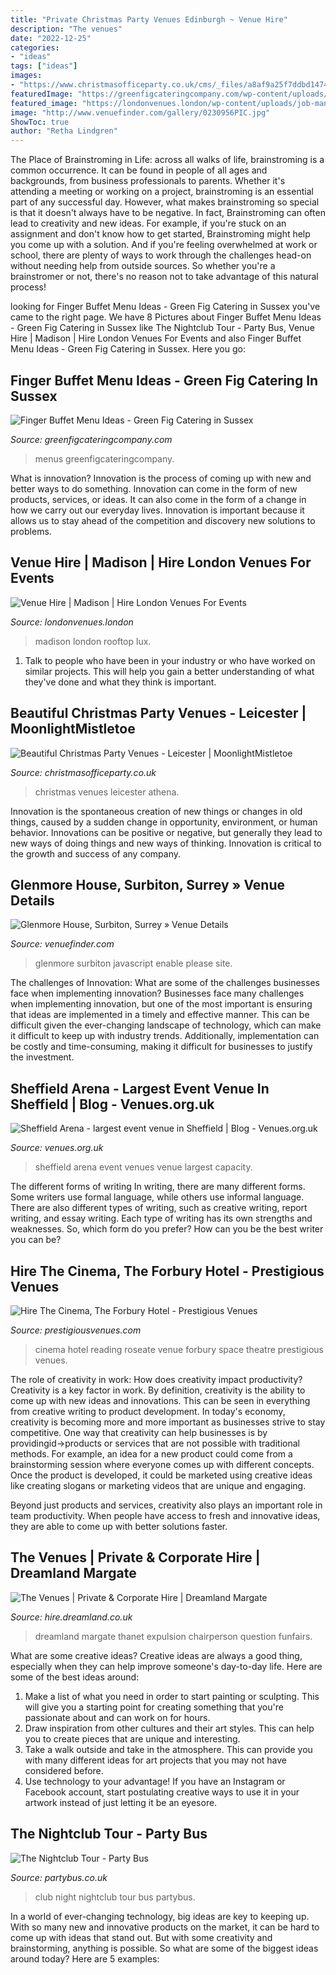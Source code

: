 ```yaml
---
title: "Private Christmas Party Venues Edinburgh ~ Venue Hire"
description: "The venues"
date: "2022-12-25"
categories:
- "ideas"
tags: ["ideas"]
images:
- "https://www.christmasofficeparty.co.uk/cms/_files/a8af9a25f7ddbd1474ec49b2730c43e7.jpg"
featuredImage: "https://greenfigcateringcompany.com/wp-content/uploads/2013/12/finger-buffet-menu.jpg"
featured_image: "https://londonvenues.london/wp-content/uploads/job-manager-uploads/job_gallery/2018/03/MadisonVenueLondon_1001.jpg"
image: "http://www.venuefinder.com/gallery/0230956PIC.jpg"
ShowToc: true
author: "Retha Lindgren"
---
```



The Place of Brainstroming in Life:
across all walks of life, brainstroming is a common occurrence. It can be found in people of all ages and backgrounds, from business professionals to parents. Whether it's attending a meeting or working on a project, brainstroming is an essential part of any successful day. However, what makes brainstroming so special is that it doesn't always have to be negative. In fact, Brainstroming can often lead to creativity and new ideas. For example, if you're stuck on an assignment and don't know how to get started, Brainstroming might help you come up with a solution. And if you're feeling overwhelmed at work or school, there are plenty of ways to work through the challenges head-on without needing help from outside sources. So whether you're a brainstromer or not, there's no reason not to take advantage of this natural process!

	

		
looking for Finger Buffet Menu Ideas - Green Fig Catering in Sussex you've came to the right page. We have 8 Pictures about Finger Buffet Menu Ideas - Green Fig Catering in Sussex like The Nightclub Tour - Party Bus, Venue Hire | Madison | Hire London Venues For Events and also Finger Buffet Menu Ideas - Green Fig Catering in Sussex. Here you go:
		
    
## Finger Buffet Menu Ideas - Green Fig Catering In Sussex

<img loading=lazy src="https://greenfigcateringcompany.com/wp-content/uploads/2013/12/finger-buffet-menu.jpg" onerror="this.onerror=null;this.src='https://tse4.mm.bing.net/th?id=OIP.TdvwLa0ofW-2yFvwDHfuuwHaJ6&amp;pid=15.1';" alt="Finger Buffet Menu Ideas - Green Fig Catering in Sussex">

_Source: greenfigcateringcompany.com_

>menus greenfigcateringcompany. 

	

What is innovation?
Innovation is the process of coming up with new and better ways to do something. Innovation can come in the form of new products, services, or ideas. It can also come in the form of a change in how we carry out our everyday lives. Innovation is important because it allows us to stay ahead of the competition and discovery new solutions to problems.

    
## Venue Hire | Madison | Hire London Venues For Events

<img loading=lazy src="https://londonvenues.london/wp-content/uploads/job-manager-uploads/job_gallery/2018/03/MadisonVenueLondon_1001.jpg" onerror="this.onerror=null;this.src='https://tse3.mm.bing.net/th?id=OIP.j8KSuOEjbqD5iSDxUweFCwHaE7&amp;pid=15.1';" alt="Venue Hire | Madison | Hire London Venues For Events">

_Source: londonvenues.london_

>madison london rooftop lux. 

	

1. Talk to people who have been in your industry or who have worked on similar projects. This will help you gain a better understanding of what they've done and what they think is important.

    
## Beautiful Christmas Party Venues - Leicester | MoonlightMistletoe

<img loading=lazy src="https://www.christmasofficeparty.co.uk/cms/_files/a8af9a25f7ddbd1474ec49b2730c43e7.jpg" onerror="this.onerror=null;this.src='https://tse2.mm.bing.net/th?id=OIP.WnHzCGmZApbou1DA1yZrxQHaE8&amp;pid=15.1';" alt="Beautiful Christmas Party Venues - Leicester | MoonlightMistletoe">

_Source: christmasofficeparty.co.uk_

>christmas venues leicester athena. 

	

Innovation is the spontaneous creation of new things or changes in old things, caused by a sudden change in opportunity, environment, or human behavior. Innovations can be positive or negative, but generally they lead to new ways of doing things and new ways of thinking. Innovation is critical to the growth and success of any company.

    
## Glenmore House, Surbiton, Surrey » Venue Details

<img loading=lazy src="http://www.venuefinder.com/gallery/0230956PIC.jpg" onerror="this.onerror=null;this.src='https://tse2.mm.bing.net/th?id=OIP.hECtg_ZUvAwnH6qAsKis2gEsDh&amp;pid=15.1';" alt="Glenmore House, Surbiton, Surrey » Venue Details">

_Source: venuefinder.com_

>glenmore surbiton javascript enable please site. 

	

The challenges of Innovation: What are some of the challenges businesses face when implementing innovation?
Businesses face many challenges when implementing innovation, but one of the most important is ensuring that ideas are implemented in a timely and effective manner. This can be difficult given the ever-changing landscape of technology, which can make it difficult to keep up with industry trends. Additionally, implementation can be costly and time-consuming, making it difficult for businesses to justify the investment.

    
## Sheffield Arena - Largest Event Venue In Sheffield | Blog - Venues.org.uk

<img loading=lazy src="https://www.venues.org.uk/assets/source/SPOTY-3.jpg" onerror="this.onerror=null;this.src='https://tse2.mm.bing.net/th?id=OIP.A5VN9-zzL3ivq_D0JsonoAHaE8&amp;pid=15.1';" alt="Sheffield Arena - largest event venue in Sheffield | Blog - Venues.org.uk">

_Source: venues.org.uk_

>sheffield arena event venues venue largest capacity. 

	

The different forms of writing
In writing, there are many different forms. Some writers use formal language, while others use informal language. There are also different types of writing, such as creative writing, report writing, and essay writing. Each type of writing has its own strengths and weaknesses. So, which form do you prefer? How can you be the best writer you can be?

    
## Hire The Cinema, The Forbury Hotel - Prestigious Venues

<img loading=lazy src="https://prestigiousvenues.com/wp-content/uploads/2017/03/Venue-With-Cinema-The-Forbury-Hotel-Prestigious-Venues.jpg" onerror="this.onerror=null;this.src='https://tse2.mm.bing.net/th?id=OIP.6Vqdtu1sckjPLgWqzKHzsQHaDt&amp;pid=15.1';" alt="Hire The Cinema, The Forbury Hotel - Prestigious Venues">

_Source: prestigiousvenues.com_

>cinema hotel reading roseate venue forbury space theatre prestigious venues. 

	

The role of creativity in work: How does creativity impact productivity?
Creativity is a key factor in work. By definition, creativity is the ability to come up with new ideas and innovations. This can be seen in everything from creative writing to product development. In today's economy, creativity is becoming more and more important as businesses strive to stay competitive.
One way that creativity can help businesses is by providingid→products or services that are not possible with traditional methods. For example, an idea for a new product could come from a brainstorming session where everyone comes up with different concepts. Once the product is developed, it could be marketed using creative ideas like creating slogans or marketing videos that are unique and engaging.

Beyond just products and services, creativity also plays an important role in team productivity. When people have access to fresh and innovative ideas, they are able to come up with better solutions faster.

    
## The Venues | Private &amp; Corporate Hire | Dreamland Margate

<img loading=lazy src="https://hire.dreamland.co.uk/images/DJI_0100-HDR2.jpg" onerror="this.onerror=null;this.src='https://tse3.mm.bing.net/th?id=OIP.1gTRgZ1CjPn4579GQmO7qwHaFj&amp;pid=15.1';" alt="The Venues | Private &amp; Corporate Hire | Dreamland Margate">

_Source: hire.dreamland.co.uk_

>dreamland margate thanet expulsion chairperson question funfairs. 

	

What are some creative ideas?
Creative ideas are always a good thing, especially when they can help improve someone's day-to-day life. Here are some of the best ideas around: 
1. Make a list of what you need in order to start painting or sculpting. This will give you a starting point for creating something that you're passionate about and can work on for hours. 
2. Draw inspiration from other cultures and their art styles. This can help you to create pieces that are unique and interesting. 
3. Take a walk outside and take in the atmosphere. This can provide you with many different ideas for art projects that you may not have considered before. 
4. Use technology to your advantage! If you have an Instagram or Facebook account, start postulating creative ways to use it in your artwork instead of just letting it be an eyesore.

    
## The Nightclub Tour - Party Bus

<img loading=lazy src="https://www.partybus.co.uk/wp-content/uploads/twobytwo_Party_Bus_14_03_15_62.jpg" onerror="this.onerror=null;this.src='https://tse1.mm.bing.net/th?id=OIP.gN7prrSv83P0U2D6XB2t6wHaE7&amp;pid=15.1';" alt="The Nightclub Tour - Party Bus">

_Source: partybus.co.uk_

>club night nightclub tour bus partybus. 

	

In a world of ever-changing technology, big ideas are key to keeping up. With so many new and innovative products on the market, it can be hard to come up with ideas that stand out. But with some creativity and brainstorming, anything is possible. So what are some of the biggest ideas around today? Here are 5 examples: 

